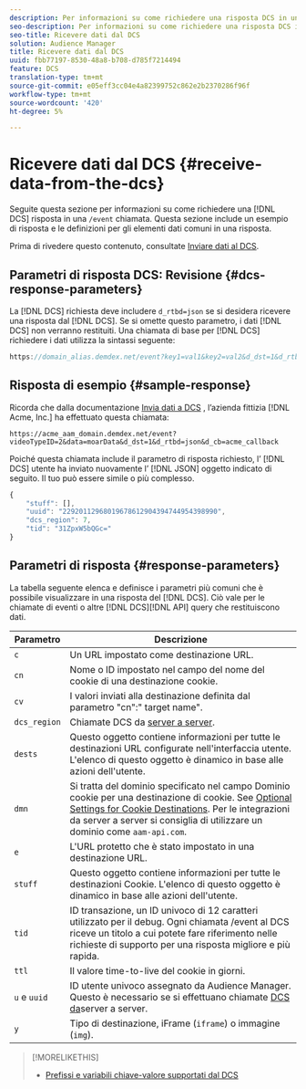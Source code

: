 ```yaml
---
description: Per informazioni su come richiedere una risposta DCS in una chiamata /event, fate clic qui. Questa sezione include un esempio di risposta e le definizioni per gli elementi dati comuni in una risposta.
seo-description: Per informazioni su come richiedere una risposta DCS in una chiamata /event, fate clic qui. Questa sezione include un esempio di risposta e le definizioni per gli elementi dati comuni in una risposta.
seo-title: Ricevere dati dal DCS
solution: Audience Manager
title: Ricevere dati dal DCS
uuid: fbb77197-8530-48a8-b708-d785f7214494
feature: DCS
translation-type: tm+mt
source-git-commit: e05eff3cc04e4a82399752c862e2b2370286f96f
workflow-type: tm+mt
source-wordcount: '420'
ht-degree: 5%

---
```



# Ricevere dati dal DCS {#receive-data-from-the-dcs}

Seguite questa sezione per informazioni su come richiedere una [!DNL DCS] risposta in una `/event` chiamata. Questa sezione include un esempio di risposta e le definizioni per gli elementi dati comuni in una risposta.

Prima di rivedere questo contenuto, consultate [Inviare dati al DCS](../../../api/dcs-intro/dcs-event-calls/dcs-url-send.md).

## Parametri di risposta DCS: Revisione {#dcs-response-parameters}

La [!DNL DCS] richiesta deve includere `d_rtbd=json` se si desidera ricevere una risposta dal [!DNL DCS]. Se si omette questo parametro, i dati [!DNL DCS] non verranno restituiti. Una chiamata di base per [!DNL DCS] richiedere i dati utilizza la sintassi seguente:

```js
https://domain_alias.demdex.net/event?key1=val1&key2=val2&d_dst=1&d_rtbd=json&d_cb=callback
```

## Risposta di esempio {#sample-response}

Ricorda che dalla documentazione [Invia dati a DCS](../../../api/dcs-intro/dcs-event-calls/dcs-url-send.md) , l’azienda fittizia [!DNL Acme, Inc.] ha effettuato questa chiamata:

`https://acme_aam_domain.demdex.net/event?videoTypeID=2&data=moarData&d_dst=1&d_rtbd=json&d_cb=acme_callback`

Poiché questa chiamata include il parametro di risposta richiesto, l’ [!DNL DCS] utente ha inviato nuovamente l’ [!DNL JSON] oggetto indicato di seguito. Il tuo può essere simile o più complesso.

```js
{
    "stuff": [],
    "uuid": "22920112968019678612904394744954398990",
    "dcs_region": 7,
    "tid": "31ZpxW5bQGc="
}
```

## Parametri di risposta {#response-parameters}

La tabella seguente elenca e definisce i parametri più comuni che è possibile visualizzare in una risposta del [!DNL DCS]. Ciò vale per le chiamate di eventi o altre [!DNL DCS][!DNL API] query che restituiscono dati.

| Parametro | Descrizione |
|--- |--- |
| `c` | Un URL impostato come destinazione [](../../../features/destinations/create-url-destination.md)URL. |
| `cn` | Nome o ID impostato nel campo del nome del cookie di una destinazione [](../../../features/destinations/create-cookie-destination.md)cookie. |
| `cv` | I valori inviati alla destinazione definita dal parametro &quot;cn&quot;:&quot; target name&quot;. |
| `dcs_region` | Chiamate DCS da [server a server](../../../api/dcs-intro/dcs-api-reference/dcs-regions.md). |
| `dests` | Questo oggetto contiene informazioni per tutte le destinazioni URL configurate nell&#39;interfaccia utente. L&#39;elenco di questo oggetto è dinamico in base alle azioni dell&#39;utente. |
| `dmn` | Si tratta del dominio specificato nel campo Dominio cookie per una destinazione di cookie. See [Optional Settings for Cookie Destinations](../../../features/destinations/cookie-destination-options.md).  Per le integrazioni da server a server si consiglia di utilizzare un dominio come `aam-api.com`. |
| `e` | L&#39;URL protetto che è stato impostato in una destinazione URL. |
| `stuff` | Questo oggetto contiene informazioni per tutte le destinazioni Cookie. L&#39;elenco di questo oggetto è dinamico in base alle azioni dell&#39;utente. |
| `tid` | ID transazione, un ID univoco di 12 caratteri utilizzato per il debug. Ogni chiamata /event al DCS riceve un titolo a cui potete fare riferimento nelle richieste di supporto per una risposta migliore e più rapida. |
| `ttl` | Il valore time-to-live del cookie in giorni. |
| `u` e `uuid` | ID utente univoco assegnato da  Audience Manager. Questo è necessario se si effettuano chiamate [DCS da](../../../api/dcs-intro/dcs-s2s/dcs-s2s-calls.md)server a server. |
| `y` | Tipo di destinazione, iFrame (`iframe`) o immagine (`img`). |

>[!MORELIKETHIS]
>
>* [Prefissi e variabili chiave-valore supportati dal DCS](../../../api/dcs-intro/dcs-api-reference/dcs-keys.md)

